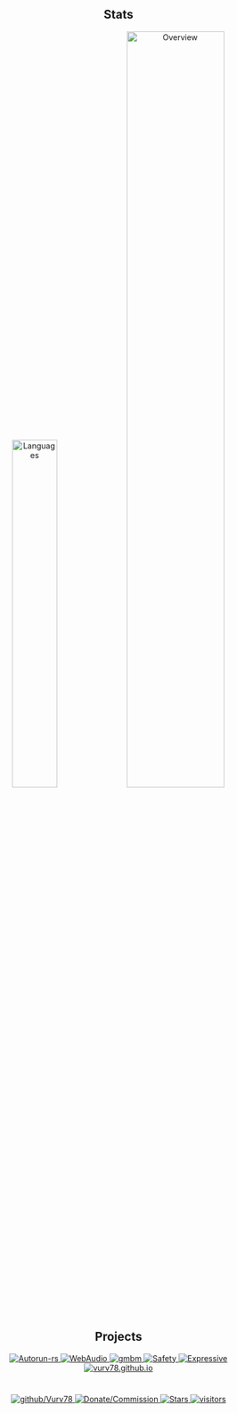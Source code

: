 <h2 align="center"> Stats </h2>
<p align="center">
  <img src="https://github-readme-stats.vercel.app/api/top-langs/?username=Vurv78&langs_count=8&layout=compact&theme=light&hide_border=true&hide=golo,html,batchfile,javascript,css,zig,shell&bg_color=0000&text_color=666666" width=40% alt="Languages">

  <img src="https://github-readme-stats.vercel.app/api?username=Vurv78&amp;show_icons=true&amp;theme=light&amp;card_width=50&amp;include_all_commits=true&amp;count_private=true&amp;hide_title=true&amp;hide_border=true&amp;bg_color=0000&amp;text_color=666666" width=59% alt="Overview">
</p>


<h2 align="center"> Projects </h2>
<p align="center">
  <a href="https://github.com/Vurv78/Autorun-rs">
    <img src="https://github-readme-stats.vercel.app/api/pin/?username=Vurv78&amp;repo=Autorun-rs&amp;hide_border=true&amp;bg_color=0000&amp;text_color=666666" alt="Autorun-rs">
  </a>

  <a href="https://github.com/Vurv78/WebAudio">
    <img src="https://github-readme-stats.vercel.app/api/pin/?username=Vurv78&amp;repo=WebAudio&amp;hide_border=true&amp;bg_color=0000&amp;text_color=666666" alt="WebAudio">
  </a>

  <a href="https://github.com/Vurv78/gmbm">
    <img src="https://github-readme-stats.vercel.app/api/pin/?username=Vurv78&amp;repo=gmbm&amp;hide_border=true&amp;bg_color=0000&amp;text_color=666666" alt="gmbm">
  </a>

  <a href="https://github.com/Vurv78/Safety">
    <img src="https://github-readme-stats.vercel.app/api/pin/?username=Vurv78&amp;repo=Safety&amp;hide_border=true&amp;bg_color=0000&amp;text_color=666666" alt="Safety">
  </a>

  <a href="https://github.com/Vurv78/Expressive">
    <img src="https://github-readme-stats.vercel.app/api/pin/?username=Vurv78&amp;repo=Expressive&amp;hide_border=true&amp;bg_color=0000&amp;text_color=666666" alt="Expressive">
  </a>

  <a href="https://github.com/Vurv78/vurv78.github.io">
    <img src="https://github-readme-stats.vercel.app/api/pin/?username=Vurv78&amp;repo=vurv78.github.io&amp;hide_border=true&amp;bg_color=0000&amp;text_color=666666" alt="vurv78.github.io">
  </a>
</p>


#
<p align="center">
  <a href="https://discord.gg/yXKMt2XUXm">
    <img src="https://img.shields.io/discord/824727565948157963?label=Discord&amp;logo=discord&amp;logoColor=ffffff&amp;labelColor=7289DA&amp;color=2c2f33" alt="github/Vurv78"/>
  </a>

  <a align="center" href="https://donate.lol/btc/bc1qs339myy5u2cpauvm3xf79y40u4gfp40pzc6md32vzn6zr3zkdrdspnfy4d">
    <img src="https://img.shields.io/badge/donate.lol-%3C3-red?logo=bitcoin" alt="Donate/Commission">
  </a>

  <a href="https://github.com/Vurv78?tab=repositories&amp;q=&amp;type=source&amp;language=&amp;sort=stargazers">
    <img src="https://img.shields.io/github/stars/Vurv78?affiliations=OWNER&amp;color=yellow&amp;label=Stars&amp;logo=Github&amp;style=flat" alt="Stars">
  </a>
  <a href="">
    <img src="https://visitor-badge.glitch.me/badge?page_id=vurv78&left_color=gray&right_color=blue" alt="visitors">
  </a>
</p>
